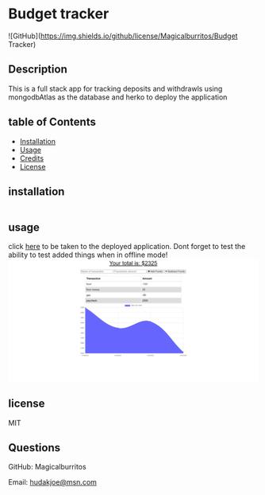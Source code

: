 # Budget tracker

![GitHub](https://img.shields.io/github/license/Magicalburritos/Budget Tracker)

## Description

This is a full stack app for tracking deposits and withdrawls using mongodbAtlas as the database and herko to deploy the application

## table of Contents

- [Installation](#installation)
- [Usage](#usage)
- [Credits](#credits)
- [License](#license)

## installation

```

```

## usage

click [here](https://morning-reef-57138.herokuapp.com/) to be taken to the deployed application. Dont forget to test the ability to test added things when in offline mode!
![screenshot of deployed application](/budget-Demo.png)

## license

MIT

## Questions

GitHub: Magicalburritos

Email: hudakjoe@msn.com
